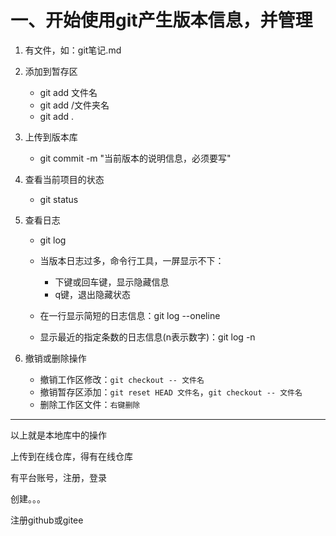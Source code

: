 # 一、开始使用git产生版本信息，并管理

1. 有文件，如：git笔记.md

2. 添加到暂存区
    - git add 文件名
    - git add /文件夹名
    - git add .

3. 上传到版本库
    - git commit -m "当前版本的说明信息，必须要写"

4. 查看当前项目的状态
    - git status

5. 查看日志
    - git log

    - 当版本日志过多，命令行工具，一屏显示不下：
        - 下键或回车键，显示隐藏信息
        - q键，退出隐藏状态

    - 在一行显示简短的日志信息：git log --oneline
    - 显示最近的指定条数的日志信息(n表示数字)：git log -n

6. 撤销或删除操作
    - 撤销工作区修改：`git checkout -- 文件名`
    - 撤销暂存区添加：`git reset HEAD 文件名`，`git checkout -- 文件名`
    - 删除工作区文件：`右键删除`

-----

以上就是本地库中的操作

上传到在线仓库，得有在线仓库

有平台账号，注册，登录

创建。。。

注册github或gitee





        






